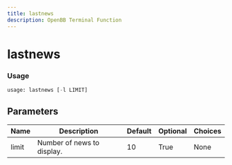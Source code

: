 ```yaml
---
title: lastnews
description: OpenBB Terminal Function
---
```


# lastnews



### Usage 
```python
usage: lastnews [-l LIMIT]
```

## Parameters

| Name | Description | Default | Optional | Choices |
| ---- | ----------- | ------- | -------- | ------- |
| limit | Number of news to display. | 10 | True | None |


